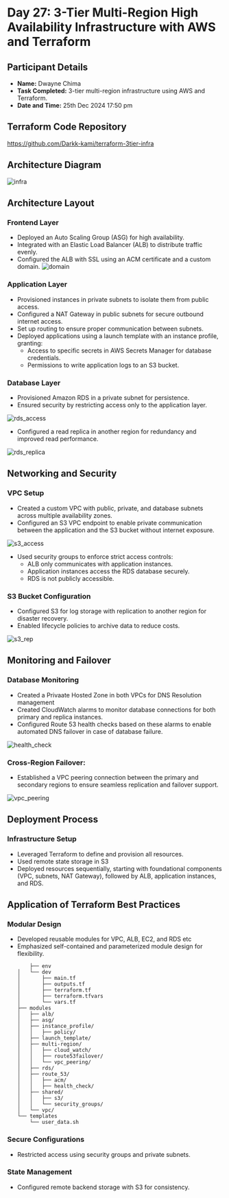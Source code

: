# Day 27: 3-Tier Multi-Region High Availability Infrastructure with AWS and Terraform

## Participant Details
- **Name:** Dwayne Chima
- **Task Completed:** 3-tier multi-region infrastructure using AWS and Terraform.
- **Date and Time:** 25th Dec 2024 17:50 pm

## Terraform Code Repository
https://github.com/Darkk-kami/terraform-3tier-infra

## Architecture Diagram
![infra](https://github.com/user-attachments/assets/e9d685bc-eabf-4f3a-815e-c50853ee39ca)

## **Architecture Layout**
### **Frontend Layer**
- Deployed an Auto Scaling Group (ASG) for high availability.
- Integrated with an Elastic Load Balancer (ALB) to distribute traffic evenly.
- Configured the ALB with SSL using an ACM certificate and a custom domain.
![domain](https://github.com/user-attachments/assets/7a9aa8c5-0c07-40dc-9bd8-5531f0705a13)

### **Application Layer**
- Provisioned instances in private subnets to isolate them from public access.
- Configured a NAT Gateway in public subnets for secure outbound internet access.
- Set up routing to ensure proper communication between subnets.
- Deployed applications using a launch template with an instance profile, granting:
  - Access to specific secrets in AWS Secrets Manager for database credentials.
  - Permissions to write application logs to an S3 bucket.
    
### **Database Layer**
- Provisioned Amazon RDS in a private subnet for persistence.
- Ensured security by restricting access only to the application layer.

![rds_access](https://github.com/user-attachments/assets/a1b7f829-fc30-4dde-b590-c895909bea77)

- Configured a read replica in another region for redundancy and improved read performance.

![rds_replica](https://github.com/user-attachments/assets/973255ee-919d-41b4-8b63-7055785f4256)

## Networking and Security
### **VPC Setup**
- Created a custom VPC with public, private, and database subnets across multiple availability zones.
- Configured an S3 VPC endpoint to enable private communication between the application and the S3 bucket without internet exposure.

![s3_access](https://github.com/user-attachments/assets/8ab66741-0f5f-421c-9456-d2e6a7c56e62)

- Used security groups to enforce strict access controls:
  - ALB only communicates with application instances.
  - Application instances access the RDS database securely.
  - RDS is not publicly accessible.

### **S3 Bucket Configuration**
- Configured S3 for log storage with replication to another region for disaster recovery.
- Enabled lifecycle policies to archive data to reduce costs.

![s3_rep](https://github.com/user-attachments/assets/4073e797-1522-4b02-948b-add849b281f3)


## Monitoring and Failover
### **Database Monitoring**
- Created a Privaate Hosted Zone in both VPCs for DNS Resolution management
- Created CloudWatch alarms to monitor database connections for both primary and replica instances.
- Configured Route 53 health checks based on these alarms to enable automated DNS failover in case of database failure.

![health_check](https://github.com/user-attachments/assets/ef4eca4b-c6c7-4d2e-9104-ae037273b472)


### **Cross-Region Failover**:
- Established a VPC peering connection between the primary and secondary regions to ensure seamless replication and failover support.

![vpc_peering](https://github.com/user-attachments/assets/e58ff7e3-1931-4993-89d8-36c709c31aca)


## Deployment Process
### **Infrastructure Setup**
- Leveraged Terraform to define and provision all resources.
- Used remote state storage in S3
- Deployed resources sequentially, starting with foundational components (VPC, subnets, NAT Gateway), followed by ALB, application instances, and RDS.

## Application of Terraform Best Practices
### **Modular Design**
- Developed reusable modules for VPC, ALB, EC2, and RDS etc
- Emphasized self-contained and parameterized module design for flexibility.
  ```
      ├── env
  │   └── dev
  │       ├── main.tf
  │       ├── outputs.tf
  │       ├── terraform.tf
  │       ├── terraform.tfvars
  │       └── vars.tf
  ├── modules
  │   ├── alb/
  │   ├── asg/
  │   ├── instance_profile/
  │   │   ├── policy/
  │   ├── launch_template/
  │   ├── multi-region/
  │   │   ├── cloud_watch/
  │   │   ├── route53failover/
  │   │   └── vpc_peering/
  │   ├── rds/
  │   ├── route_53/
  │   │   ├── acm/
  │   │   ├── health_check/
  │   ├── shared/
  │   │   ├── s3/
  │   │   └── security_groups/
  │   └── vpc/
  └── templates
      └── user_data.sh
  ```
  
### **Secure Configurations**
- Restricted access using security groups and private subnets.
  
### **State Management**
- Configured remote backend storage with S3 for consistency.
